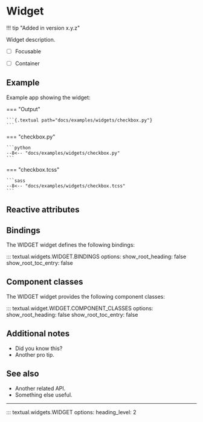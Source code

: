 # Widget

!!! tip "Added in version x.y.z"

Widget description.

- [ ] Focusable
- [ ] Container


## Example

Example app showing the widget:

=== "Output"

    ```{.textual path="docs/examples/widgets/checkbox.py"}
    ```

=== "checkbox.py"

    ```python
    --8<-- "docs/examples/widgets/checkbox.py"
    ```

=== "checkbox.tcss"

    ```sass
    --8<-- "docs/examples/widgets/checkbox.tcss"
    ```


## Reactive attributes


## Bindings

The WIDGET widget defines the following bindings:

::: textual.widgets.WIDGET.BINDINGS
    options:
      show_root_heading: false
      show_root_toc_entry: false


## Component classes

The WIDGET widget provides the following component classes:

::: textual.widget.WIDGET.COMPONENT_CLASSES
    options:
      show_root_heading: false
      show_root_toc_entry: false


## Additional notes

- Did you know this?
- Another pro tip.


## See also

- Another related API.
- Something else useful.


---


::: textual.widgets.WIDGET
    options:
      heading_level: 2
